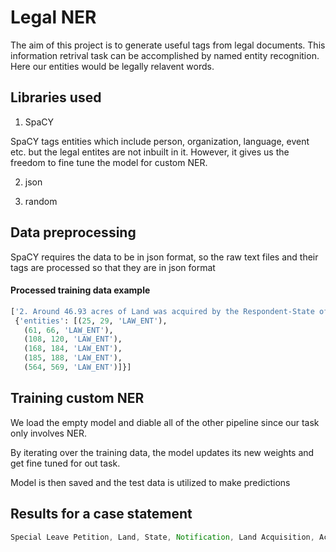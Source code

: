 # Legal NER 

The aim of this project is to generate useful tags from legal documents.
This information retrival task can be accomplished by named entity recognition.
Here our entities would be legally relavent words.

## Libraries used

1. SpaCY 

SpaCY tags entities which include person, organization, language, event etc. but the legal entites are not inbuilt in it.
However, it gives us the freedom to fine tune the model for custom NER.

2. json 

3. random 


## Data preprocessing 
SpaCY requires the data to be in json format, so the raw text files and their tags are processed so that they are in json format 



#### Processed training data example

```python
['2. Around 46.93 acres of Land was acquired by the Respondent-State of Haryana initiating the proceedings by Notification dated 19.09.1983 issued Under Section 4 of the Land Acquisition Act, 1894. The purpose of acquisition is residential and commercial for Panchkula, Sector-21. The acquired property is in Village Fatehpur. In respect of the same development, we have seen that this Court in many cases has based the fixation of the land value based on acquisition proceedings initiated in 1981 in Village Judian. Those properties in village Judian had access to State Highway and the value fixed by this Court is Rs. 250/- per square yard. In respect of properties situated in the adjoining village of the Appellants namely, Devi Nagar, we have fixed land value at the rate of Rs. 250/- per square yard that was the acquisition initiated in the year 1987 and that property had extensive national highway frontage.',
 {'entities': [(25, 29, 'LAW_ENT'),
   (61, 66, 'LAW_ENT'),
   (108, 120, 'LAW_ENT'),
   (168, 184, 'LAW_ENT'),
   (185, 188, 'LAW_ENT'),
   (564, 569, 'LAW_ENT')]}]
```


## Training custom NER 

We load the empty model and diable all of the other pipeline since our task only involves NER.

By iterating over the training data, the model updates its new weights and get fine tuned for out task.

Model is then saved and the test data is utilized to make predictions 


## Results for a case statement 

```javascript
Special Leave Petition, Land, State, Notification, Land Acquisition, Act, Additional Advocate General, Collector, Motor Vehicles, Tribunal, Union Territory, State Government, Division Bench, District Judge, Award, India, Officer, Executing Court

```
